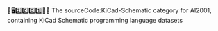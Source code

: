 🧠️🖥️2️⃣️0️⃣️0️⃣️1️⃣️💾️📜️ The sourceCode:KiCad-Schematic category for AI2001, containing KiCad Schematic programming language datasets
